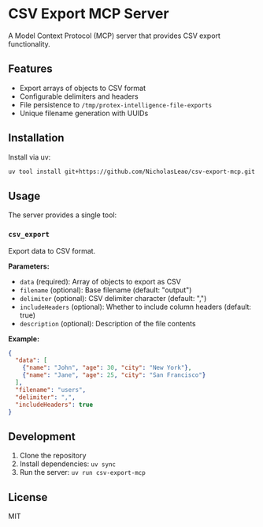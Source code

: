 # CSV Export MCP Server

A Model Context Protocol (MCP) server that provides CSV export functionality.

## Features

- Export arrays of objects to CSV format
- Configurable delimiters and headers
- File persistence to `/tmp/protex-intelligence-file-exports`
- Unique filename generation with UUIDs

## Installation

Install via uv:

```bash
uv tool install git+https://github.com/NicholasLeao/csv-export-mcp.git
```

## Usage

The server provides a single tool:

### `csv_export`

Export data to CSV format.

**Parameters:**
- `data` (required): Array of objects to export as CSV
- `filename` (optional): Base filename (default: "output")
- `delimiter` (optional): CSV delimiter character (default: ",")
- `includeHeaders` (optional): Whether to include column headers (default: true)
- `description` (optional): Description of the file contents

**Example:**
```json
{
  "data": [
    {"name": "John", "age": 30, "city": "New York"},
    {"name": "Jane", "age": 25, "city": "San Francisco"}
  ],
  "filename": "users",
  "delimiter": ",",
  "includeHeaders": true
}
```

## Development

1. Clone the repository
2. Install dependencies: `uv sync`
3. Run the server: `uv run csv-export-mcp`

## License

MIT